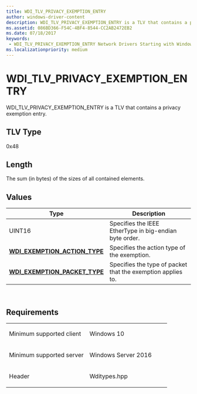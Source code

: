 ```yaml
---
title: WDI_TLV_PRIVACY_EXEMPTION_ENTRY
author: windows-driver-content
description: WDI_TLV_PRIVACY_EXEMPTION_ENTRY is a TLV that contains a privacy exemption entry.
ms.assetid: 086BD366-F54C-4BF4-8544-CC2AB2472EB2
ms.date: 07/18/2017 
keywords:
 - WDI_TLV_PRIVACY_EXEMPTION_ENTRY Network Drivers Starting with Windows Vista
ms.localizationpriority: medium
---
```


# WDI\_TLV\_PRIVACY\_EXEMPTION\_ENTRY


WDI\_TLV\_PRIVACY\_EXEMPTION\_ENTRY is a TLV that contains a privacy exemption entry.

## TLV Type


0x48

## Length


The sum (in bytes) of the sizes of all contained elements.

## Values


| Type                                                                   | Description                                                 |
|------------------------------------------------------------------------|-------------------------------------------------------------|
| UINT16                                                                 | Specifies the IEEE EtherType in big-endian byte order.      |
| [**WDI\_EXEMPTION\_ACTION\_TYPE**](https://msdn.microsoft.com/library/windows/hardware/dn897820) | Specifies the action type of the exemption.                 |
| [**WDI\_EXEMPTION\_PACKET\_TYPE**](https://msdn.microsoft.com/library/windows/hardware/dn897823) | Specifies the type of packet that the exemption applies to. |

 

Requirements
------------

<table>
<colgroup>
<col width="50%" />
<col width="50%" />
</colgroup>
<tbody>
<tr class="odd">
<td><p>Minimum supported client</p></td>
<td><p>Windows 10</p></td>
</tr>
<tr class="even">
<td><p>Minimum supported server</p></td>
<td><p>Windows Server 2016</p></td>
</tr>
<tr class="odd">
<td><p>Header</p></td>
<td>Wditypes.hpp</td>
</tr>
</tbody>
</table>

 

 




